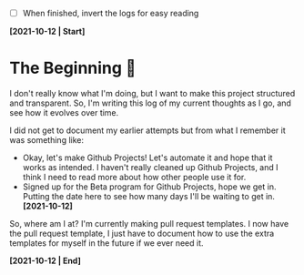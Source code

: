 ﻿- [ ] When finished, invert the logs for easy reading

**[2021-10-12 | Start]**

# The Beginning 👀

I don't really know what I'm doing, but I want to make this project structured
and transparent. So, I'm writing this log of my current thoughts as I go, and
see how it evolves over time.

I did not get to document my earlier attempts but from what I remember it was
something like:
- Okay, let's make Github Projects! Let's automate it and hope that it works
as intended. I haven't really cleaned up Github Projects, and I think I need
to read more about how other people use it for.
- Signed up for the Beta program for Github Projects, hope we get in. Putting
the date here to see how many days I'll be waiting to get in. **[2021-10-12]**

So, where am I at? I'm currently making pull request templates. I now have the
pull request template, I just have to document how to use the extra templates
for myself in the future if we ever need it.

**[2021-10-12 | End]**